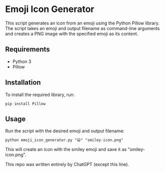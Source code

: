 # Emoji Icon Generator

This script generates an icon from an emoji using the Python Pillow library. The script takes an emoji and output filename as command-line arguments and creates a PNG image with the specified emoji as its content.

## Requirements

- Python 3
- Pillow

## Installation

To install the required library, run:

```pip install Pillow```

## Usage

Run the script with the desired emoji and output filename:

```python emoji_icon_generator.py "😃" "smiley-icon.png"```

This will create an icon with the smiley emoji and save it as "smiley-icon.png".

This repo was written entirely by ChatGPT (except this line).